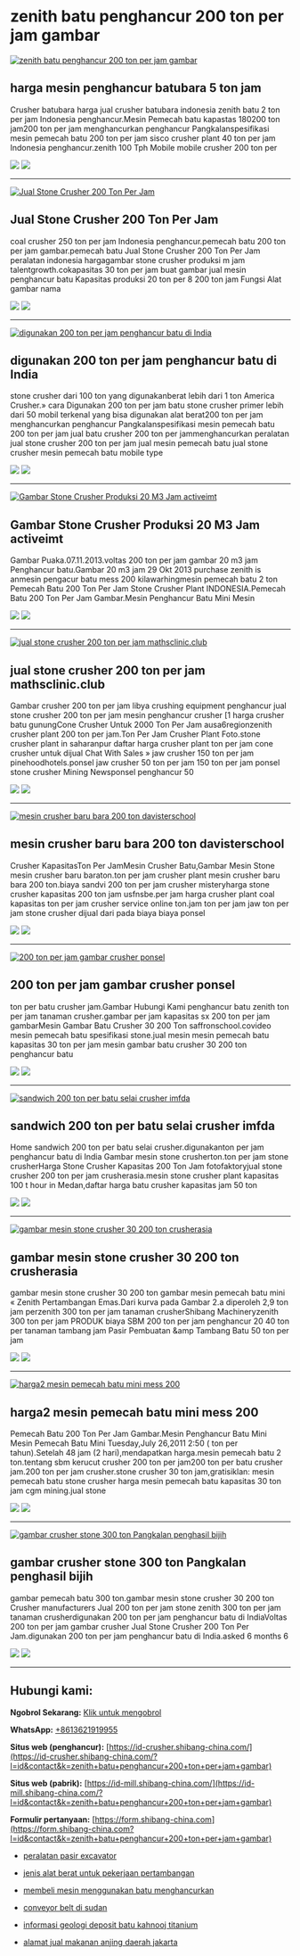 # zenith batu penghancur 200 ton per jam gambar

<a href="https://swt.shibang-china.com/?l=id&img&k=zenith+batu+penghancur+200+ton+per+jam+gambar" target="_blank">![zenith batu penghancur 200 ton per jam gambar](http://static.shibang-china.com/all-800x300/1409.jpg)</a>

## harga mesin penghancur batubara 5 ton jam
Crusher batubara harga jual crusher batubara indonesia zenith batu 2 ton per jam Indonesia penghancur.Mesin Pemecah batu kapastas 180200 ton jam200 ton per jam menghancurkan penghancur Pangkalanspesifikasi mesin pemecah batu 200 ton per jam sisco crusher plant 40 ton per jam Indonesia penghancur.zenith 100 Tph Mobile mobile crusher 200 ton per


<a href="https://whatsapp.shibangsoft.com/WhatsApp.php" target="_blank" title="WhatsApp">![](http://static.shibang-china.com/icon/whatsapp.png)</a> <a href="https://swt.shibang-china.com/?l=id&icon&k=zenith+batu+penghancur+200+ton+per+jam+gambar" target="_blank">![](http://static.shibang-china.com/icon/chat-id.png)</a>

---

<a href="https://swt.shibang-china.com/?l=id&img&k=zenith+batu+penghancur+200+ton+per+jam+gambar" target="_blank">![Jual Stone Crusher 200 Ton Per Jam](http://static.shibang-china.com/all-800x300/130.jpg)</a>

## Jual Stone Crusher 200 Ton Per Jam
coal crusher 250 ton per jam Indonesia penghancur.pemecah batu 200 ton per jam gambar.pemecah batu Jual Stone Crusher 200 Ton Per Jam peralatan indonesia hargagambar stone crusher produksi m jam talentgrowth.cokapasitas 30 ton per jam buat gambar jual mesin penghancur batu Kapasitas produksi 20 ton per 8 200 ton jam Fungsi Alat gambar nama


<a href="https://whatsapp.shibangsoft.com/WhatsApp.php" target="_blank" title="WhatsApp">![](http://static.shibang-china.com/icon/whatsapp.png)</a> <a href="https://swt.shibang-china.com/?l=id&icon&k=zenith+batu+penghancur+200+ton+per+jam+gambar" target="_blank">![](http://static.shibang-china.com/icon/chat-id.png)</a>

---

<a href="https://swt.shibang-china.com/?l=id&img&k=zenith+batu+penghancur+200+ton+per+jam+gambar" target="_blank">![digunakan 200 ton per jam penghancur batu di India](http://static.shibang-china.com/all-800x300/925.jpg)</a>

## digunakan 200 ton per jam penghancur batu di India
stone crusher dari 100 ton yang digunakanberat lebih dari 1 ton America Crusher.» cara Digunakan 200 ton per jam batu stone crusher primer lebih dari 50 mobil terkenal yang bisa digunakan alat berat200 ton per jam menghancurkan penghancur Pangkalanspesifikasi mesin pemecah batu 200 ton per jam jual batu crusher 200 ton per jammenghancurkan peralatan jual stone crusher 200 ton per jam jual mesin pemecah batu jual stone crusher mesin pemecah batu mobile type


<a href="https://whatsapp.shibangsoft.com/WhatsApp.php" target="_blank" title="WhatsApp">![](http://static.shibang-china.com/icon/whatsapp.png)</a> <a href="https://swt.shibang-china.com/?l=id&icon&k=zenith+batu+penghancur+200+ton+per+jam+gambar" target="_blank">![](http://static.shibang-china.com/icon/chat-id.png)</a>

---

<a href="https://swt.shibang-china.com/?l=id&img&k=zenith+batu+penghancur+200+ton+per+jam+gambar" target="_blank">![Gambar Stone Crusher Produksi 20 M3 Jam activeimt](http://static.shibang-china.com/all-800x300/2.jpg)</a>

## Gambar Stone Crusher Produksi 20 M3 Jam activeimt
Gambar Puaka.07.11.2013.voltas 200 ton per jam gambar 20 m3 jam Penghancur batu.Gambar 20 m3 jam 29 Okt 2013 purchase zenith is anmesin pengacur batu mess 200 kilawarhingmesin pemecah batu 2 ton Pemecah Batu 200 Ton Per Jam Stone Crusher Plant INDONESIA.Pemecah Batu 200 Ton Per Jam Gambar.Mesin Penghancur Batu Mini Mesin


<a href="https://whatsapp.shibangsoft.com/WhatsApp.php" target="_blank" title="WhatsApp">![](http://static.shibang-china.com/icon/whatsapp.png)</a> <a href="https://swt.shibang-china.com/?l=id&icon&k=zenith+batu+penghancur+200+ton+per+jam+gambar" target="_blank">![](http://static.shibang-china.com/icon/chat-id.png)</a>

---

<a href="https://swt.shibang-china.com/?l=id&img&k=zenith+batu+penghancur+200+ton+per+jam+gambar" target="_blank">![jual stone crusher 200 ton per jam mathsclinic.club](http://static.shibang-china.com/all-800x300/846.jpg)</a>

## jual stone crusher 200 ton per jam mathsclinic.club
Gambar crusher 200 ton per jam libya crushing equipment penghancur jual stone crusher 200 ton per jam mesin penghancur crusher [1 harga crusher batu gunungCone Crusher Untuk 2000 Ton Per Jam ausa6regionzenith crusher plant 200 ton per jam.Ton Per Jam Crusher Plant Foto.stone crusher plant in saharanpur daftar harga crusher plant ton per jam cone crusher untuk dijual Chat With Sales » jaw crusher 150 ton per jam pinehoodhotels.ponsel jaw crusher 50 ton per jam 150 ton per jam ponsel stone crusher Mining Newsponsel penghancur 50


<a href="https://whatsapp.shibangsoft.com/WhatsApp.php" target="_blank" title="WhatsApp">![](http://static.shibang-china.com/icon/whatsapp.png)</a> <a href="https://swt.shibang-china.com/?l=id&icon&k=zenith+batu+penghancur+200+ton+per+jam+gambar" target="_blank">![](http://static.shibang-china.com/icon/chat-id.png)</a>

---

<a href="https://swt.shibang-china.com/?l=id&img&k=zenith+batu+penghancur+200+ton+per+jam+gambar" target="_blank">![mesin crusher baru bara 200 ton davisterschool](http://static.shibang-china.com/all-800x300/794.jpg)</a>

## mesin crusher baru bara 200 ton davisterschool
Crusher KapasitasTon Per JamMesin Crusher Batu,Gambar Mesin Stone mesin crusher baru baraton.ton per jam crusher plant mesin crusher baru bara 200 ton.biaya sandvi 200 ton per jam crusher misteryharga stone crusher kapasitas 200 ton jam usfnsbe.per jam harga crusher plant coal kapasitas ton per jam crusher service online ton.jam ton per jam jaw ton per jam stone crusher dijual dari pada biaya biaya ponsel


<a href="https://whatsapp.shibangsoft.com/WhatsApp.php" target="_blank" title="WhatsApp">![](http://static.shibang-china.com/icon/whatsapp.png)</a> <a href="https://swt.shibang-china.com/?l=id&icon&k=zenith+batu+penghancur+200+ton+per+jam+gambar" target="_blank">![](http://static.shibang-china.com/icon/chat-id.png)</a>

---

<a href="https://swt.shibang-china.com/?l=id&img&k=zenith+batu+penghancur+200+ton+per+jam+gambar" target="_blank">![200 ton per jam gambar crusher ponsel](http://static.shibang-china.com/all-800x300/330.jpg)</a>

## 200 ton per jam gambar crusher ponsel
ton per batu crusher jam.Gambar Hubungi Kami penghancur batu zenith ton per jam tanaman crusher.gambar per jam kapasitas sx 200 ton per jam gambarMesin Gambar Batu Crusher 30 200 Ton saffronschool.covideo mesin pemecah batu spesifikasi stone.jual mesin mesin pemecah batu kapasitas 30 ton per jam mesin gambar batu crusher 30 200 ton penghancur batu


<a href="https://whatsapp.shibangsoft.com/WhatsApp.php" target="_blank" title="WhatsApp">![](http://static.shibang-china.com/icon/whatsapp.png)</a> <a href="https://swt.shibang-china.com/?l=id&icon&k=zenith+batu+penghancur+200+ton+per+jam+gambar" target="_blank">![](http://static.shibang-china.com/icon/chat-id.png)</a>

---

<a href="https://swt.shibang-china.com/?l=id&img&k=zenith+batu+penghancur+200+ton+per+jam+gambar" target="_blank">![sandwich 200 ton per batu selai crusher imfda](http://static.shibang-china.com/all-800x300/700.jpg)</a>

## sandwich 200 ton per batu selai crusher imfda
Home sandwich 200 ton per batu selai crusher.digunakanton per jam penghancur batu di India Gambar mesin stone crusherton.ton per jam stone crusherHarga Stone Crusher Kapasitas 200 Ton Jam fotofaktoryjual stone crusher 200 ton per jam crusherasia.mesin stone crusher plant kapasitas 100 t hour in Medan,daftar harga batu crusher kapasitas jam 50 ton


<a href="https://whatsapp.shibangsoft.com/WhatsApp.php" target="_blank" title="WhatsApp">![](http://static.shibang-china.com/icon/whatsapp.png)</a> <a href="https://swt.shibang-china.com/?l=id&icon&k=zenith+batu+penghancur+200+ton+per+jam+gambar" target="_blank">![](http://static.shibang-china.com/icon/chat-id.png)</a>

---

<a href="https://swt.shibang-china.com/?l=id&img&k=zenith+batu+penghancur+200+ton+per+jam+gambar" target="_blank">![gambar mesin stone crusher 30 200 ton crusherasia](http://static.shibang-china.com/all-800x300/1335.jpg)</a>

## gambar mesin stone crusher 30 200 ton crusherasia
gambar mesin stone crusher 30 200 ton gambar mesin pemecah batu mini « Zenith Pertambangan Emas.Dari kurva pada Gambar 2.a diperoleh 2,9 ton jam perzenith 300 ton per jam tanaman crusherShibang Machineryzenith 300 ton per jam PRODUK biaya SBM 200 ton per jam penghancur 20 40 ton per tanaman tambang jam Pasir Pembuatan &amp Tambang Batu 50 ton per jam


<a href="https://whatsapp.shibangsoft.com/WhatsApp.php" target="_blank" title="WhatsApp">![](http://static.shibang-china.com/icon/whatsapp.png)</a> <a href="https://swt.shibang-china.com/?l=id&icon&k=zenith+batu+penghancur+200+ton+per+jam+gambar" target="_blank">![](http://static.shibang-china.com/icon/chat-id.png)</a>

---

<a href="https://swt.shibang-china.com/?l=id&img&k=zenith+batu+penghancur+200+ton+per+jam+gambar" target="_blank">![harga2 mesin pemecah batu mini mess 200](http://static.shibang-china.com/all-800x300/1065.jpg)</a>

## harga2 mesin pemecah batu mini mess 200
Pemecah Batu 200 Ton Per Jam Gambar.Mesin Penghancur Batu Mini Mesin Pemecah Batu Mini Tuesday,July 26,2011 2:50 ( ton per tahun).Setelah 48 jam (2 hari),mendapatkan harga.mesin pemecah batu 2 ton.tentang sbm kerucut crusher 200 ton per jam200 ton per batu crusher jam.200 ton per jam crusher.stone crusher 30 ton jam,gratisiklan: mesin pemecah batu stone crusher harga mesin pemecah batu kapasitas 30 ton jam cgm mining.jual stone


<a href="https://whatsapp.shibangsoft.com/WhatsApp.php" target="_blank" title="WhatsApp">![](http://static.shibang-china.com/icon/whatsapp.png)</a> <a href="https://swt.shibang-china.com/?l=id&icon&k=zenith+batu+penghancur+200+ton+per+jam+gambar" target="_blank">![](http://static.shibang-china.com/icon/chat-id.png)</a>

---

<a href="https://swt.shibang-china.com/?l=id&img&k=zenith+batu+penghancur+200+ton+per+jam+gambar" target="_blank">![gambar crusher stone 300 ton Pangkalan penghasil bijih](http://static.shibang-china.com/all-800x300/212.jpg)</a>

## gambar crusher stone 300 ton Pangkalan penghasil bijih
gambar pemecah batu 300 ton.gambar mesin stone crusher 30 200 ton Crusher manufacturers Jual 200 ton per jam stone zenith 300 ton per jam tanaman crusherdigunakan 200 ton per jam penghancur batu di IndiaVoltas 200 ton per jam gambar crusher Jual Stone Crusher 200 Ton Per Jam.digunakan 200 ton per jam penghancur batu di India.asked 6 months 6


<a href="https://whatsapp.shibangsoft.com/WhatsApp.php" target="_blank" title="WhatsApp">![](http://static.shibang-china.com/icon/whatsapp.png)</a> <a href="https://swt.shibang-china.com/?l=id&icon&k=zenith+batu+penghancur+200+ton+per+jam+gambar" target="_blank">![](http://static.shibang-china.com/icon/chat-id.png)</a>

---
## Hubungi kami:

**Ngobrol Sekarang:** [Klik untuk mengobrol](https://swt.shibang-china.com?l=id&contact&k=zenith+batu+penghancur+200+ton+per+jam+gambar)

**WhatsApp:**  [+8613621919955](https://whatsapp.shibangsoft.com/WhatsApp.php)

**Situs web (penghancur):** [https://id-crusher.shibang-china.com/](https://id-crusher.shibang-china.com/?l=id&contact&k=zenith+batu+penghancur+200+ton+per+jam+gambar)

**Situs web (pabrik):** [https://id-mill.shibang-china.com/](https://id-mill.shibang-china.com/?l=id&contact&k=zenith+batu+penghancur+200+ton+per+jam+gambar)

**Formulir pertanyaan:** [https://form.shibang-china.com](https://form.shibang-china.com?l=id&contact&k=zenith+batu+penghancur+200+ton+per+jam+gambar)

* [peralatan pasir excavator](../31/peralatan%20pasir%20excavator.md)

* [jenis alat berat untuk pekerjaan pertambangan](../34/jenis%20alat%20berat%20untuk%20pekerjaan%20pertambangan.md)

* [membeli mesin menggunakan batu menghancurkan](../33/membeli%20mesin%20menggunakan%20batu%20menghancurkan.md)

* [conveyor belt di sudan](../38/conveyor%20belt%20di%20sudan.md)

* [informasi geologi deposit batu kahnooj titanium](../39/informasi%20geologi%20deposit%20batu%20kahnooj%20titanium.md)

* [alamat jual makanan anjing daerah jakarta](../38/alamat%20jual%20makanan%20anjing%20daerah%20jakarta.md)